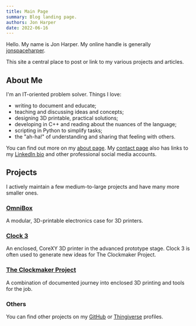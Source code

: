 ```yaml
---
title: Main Page
summary: Blog landing page.
authors: Jon Harper
date: 2022-06-16
---
```


Hello. My name is Jon Harper. My online handle is generally [jonspaceharper](contact.md).

This site a central place to post or link to my various projects and articles.

## About Me

I'm an IT-oriented problem solver. Things I love:

- writing to document and educate;
- teaching and discussing ideas and concepts;
- designing 3D printable, practical solutions;
- developing in C++ and reading about the nuances of the language;
- scripting in Python to simplify tasks;
- the "ah-ha!" of understanding and sharing that feeling with others.

You can find out more on my [about page](about.md). My [contact page](contact.md) also has links to my [LinkedIn bio](https://www.linkedin.com/in/jonspaceharper/) and other professional social media accounts.

## Projects

I actively maintain a few medium-to-large projects and have many more smaller ones.

### [OmniBox](projects/omnibox.md)

A modular, 3D-printable electronics case for 3D printers.

### [Clock 3](projects/clock3.md)

An enclosed, CoreXY 3D printer in the advanced prototype stage. Clock 3 is often used to generate new ideas for The Clockmaker Project.

### [The Clockmaker Project](projects/clockmaker.md)

A combination of documented journey into enclosed 3D printing and tools for the job.

### Others

You can find other projects on my [GitHub]("https://github.com/jon-harper?tab=repositories") or [Thingiverse](https://www.thingiverse.com/jonspaceharper/designs) profiles.

<!--## Articles

I occasionally put thoughts down about 3D printing, where it is heading, and my projects. You can find the list of articles on the menu to the left, or [follow me on LinkedIn](https://twitter.com/jonspaceharper) for more.

For shorter, rough drafts, follow my [Twitter account](https://twitter.com/jonspaceharper).-->